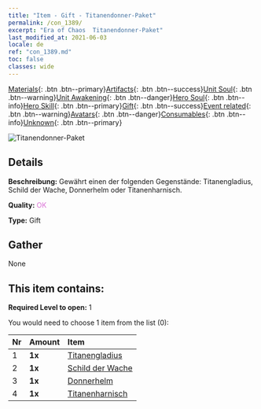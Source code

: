 ```yaml
---
title: "Item - Gift - Titanendonner-Paket"
permalink: /con_1389/
excerpt: "Era of Chaos  Titanendonner-Paket"
last_modified_at: 2021-06-03
locale: de
ref: "con_1389.md"
toc: false
classes: wide
---
```

 [Materials](/ItemsDE/){: .btn .btn--primary}[Artifacts](/ItemsDE/Artifacts/){: .btn .btn--success}[Unit Soul](/ItemsDE/UnitSoul/){: .btn .btn--warning}[Unit Awakening](/ItemsDE/UnitAwakening/){: .btn .btn--danger}[Hero Soul](/ItemsDE/HeroSoul/){: .btn .btn--info}[Hero Skill](/ItemsDE/HeroSkill/){: .btn .btn--primary}[Gift](/ItemsDE/Gift/){: .btn .btn--success}[Event related](/ItemsDE/Events/){: .btn .btn--warning}[Avatars](/ItemsDE/Avatars/){: .btn .btn--danger}[Consumables](/ItemsDE/Consumables/){: .btn .btn--info}[Unknown](/ItemsDE/Unknown/){: .btn .btn--primary}

 ![Titanendonner-Paket](/images/t/i_907003.png)

## Details
 **Beschreibung:** Gewährt einen der folgenden Gegenstände: Titanengladius, Schild der Wache, Donnerhelm oder Titanenharnisch.

 **Quality:** <span style="color: #DA70D6">OK</span>

 **Type:** Gift

## Gather

  None

## This item contains:

 **Required Level to open:** 1

 You would need to choose 1 item from the list (0):

  | Nr | Amount |     Item    |
  |:---|:-------|:------------|
  | 1 |  **1x** | [Titanengladius](/ItemsDE/art_156/) |  | 
  | 2 |  **1x** | [Schild der Wache](/ItemsDE/art_157/) |  | 
  | 3 |  **1x** | [Donnerhelm](/ItemsDE/art_158/) |  | 
  | 4 |  **1x** | [Titanenharnisch](/ItemsDE/art_159/) |  | 
